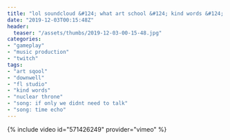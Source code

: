 ```yaml
---
title: "lol soundcloud &#124; what art school &#124; kind words &#124; kind words in NUCLEAR THRONE"
date: "2019-12-03T00:15:48Z"
header:
  teaser: "/assets/thumbs/2019-12-03-00-15-48.jpg"
categories:
- "gameplay"
- "music production"
- "twitch"
tags:
- "art sqool"
- "downwell"
- "fl studio"
- "kind words"
- "nuclear throne"
- "song: if only we didnt need to talk"
- "song: time echo"
---
```

{% include video id="571426249" provider="vimeo" %}
